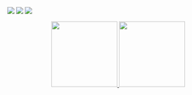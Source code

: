<p
  <a href="https://discord.com/users/790771891597738004"><img src="https://img.shields.io/badge/Tedoa%20-7289DA.svg?&style=for-the-badge&logo=discord&logoColor=Blue"></a>
  <a href="https://github.com/Tedoa0"><img src="https://img.shields.io/badge/Tedoa%20-1d202b.svg?&style=for-the-badge&logo=github&logoColor=Blue"></a>
 <a href="https://www.instagram.com/tedoa00/" target"blank_"><img src="https://img.shields.io/badge/Tedoa%20-DC3175.svg?&style=for-the-badge&logo=instagram&logoColor=Blue">
</p>

<div align = "center">
<img src = "https://github-readme-stats.vercel.app/api?username=Adonciai&show_icons=true&theme=tokyonight" width = "% 100" height = "150px" />
<img src = "https://github-readme-stats.vercel.app/api/top-langs/?username=kholdjs&layout=compact&theme=tokyonight" width = "% 100" height = "150px"  />
</div>
